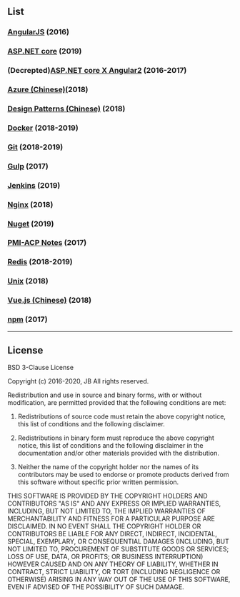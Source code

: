
## List

### [AngularJS](https://github.com/KarateJB/eBooks/tree/master/AngularJS) (2016)
### [ASP.NET core](https://github.com/KarateJB/eBooks/tree/master/ASP.NET%20Core) (2019)
### (Decrepted)[ASP.NET core X Angular2](https://github.com/KarateJB/eBooks/tree/master/ASP.NET%20core%20X%20Angular2) (2016-2017)
### [Azure (Chinese)](https://github.com/KarateJB/eBooks/tree/master/Azure)(2018) 
### [Design Patterns (Chinese)](https://github.com/KarateJB/eBooks/tree/master/Design%20Patterns) (2018) 
### [Docker](https://github.com/KarateJB/eBooks/tree/master/Docker) (2018-2019) 
### [Git](https://github.com/KarateJB/eBooks/tree/master/Git) (2018-2019) 
### [Gulp](https://github.com/KarateJB/eBooks/tree/master/Gulp) (2017) 
### [Jenkins](https://github.com/KarateJB/eBooks/tree/master/Jenkins) (2019)
### [Nginx](https://github.com/KarateJB/eBooks/tree/master/Nginx) (2018)
### [Nuget](https://github.com/KarateJB/eBooks/tree/master/Nuget) (2019)
### [PMI-ACP Notes](https://github.com/KarateJB/eBooks/tree/master/PMI-ACP%20Notes) (2017) 
### [Redis](https://github.com/KarateJB/eBooks/tree/master/Redis) (2018-2019) 
### [Unix](https://github.com/KarateJB/eBooks/tree/master/Unix) (2018) 
### [Vue.js (Chinese)](https://github.com/KarateJB/eBooks/tree/master/Vue.js) (2018) 
### [npm](https://github.com/KarateJB/eBooks/tree/master/npm) (2017) 

---

## License

BSD 3-Clause License

Copyright (c) 2016-2020, JB
All rights reserved.

Redistribution and use in source and binary forms, with or without
modification, are permitted provided that the following conditions are met:

1. Redistributions of source code must retain the above copyright notice, this
   list of conditions and the following disclaimer.

2. Redistributions in binary form must reproduce the above copyright notice,
   this list of conditions and the following disclaimer in the documentation
   and/or other materials provided with the distribution.

3. Neither the name of the copyright holder nor the names of its
   contributors may be used to endorse or promote products derived from
   this software without specific prior written permission.

THIS SOFTWARE IS PROVIDED BY THE COPYRIGHT HOLDERS AND CONTRIBUTORS "AS IS"
AND ANY EXPRESS OR IMPLIED WARRANTIES, INCLUDING, BUT NOT LIMITED TO, THE
IMPLIED WARRANTIES OF MERCHANTABILITY AND FITNESS FOR A PARTICULAR PURPOSE ARE
DISCLAIMED. IN NO EVENT SHALL THE COPYRIGHT HOLDER OR CONTRIBUTORS BE LIABLE
FOR ANY DIRECT, INDIRECT, INCIDENTAL, SPECIAL, EXEMPLARY, OR CONSEQUENTIAL
DAMAGES (INCLUDING, BUT NOT LIMITED TO, PROCUREMENT OF SUBSTITUTE GOODS OR
SERVICES; LOSS OF USE, DATA, OR PROFITS; OR BUSINESS INTERRUPTION) HOWEVER
CAUSED AND ON ANY THEORY OF LIABILITY, WHETHER IN CONTRACT, STRICT LIABILITY,
OR TORT (INCLUDING NEGLIGENCE OR OTHERWISE) ARISING IN ANY WAY OUT OF THE USE
OF THIS SOFTWARE, EVEN IF ADVISED OF THE POSSIBILITY OF SUCH DAMAGE.

